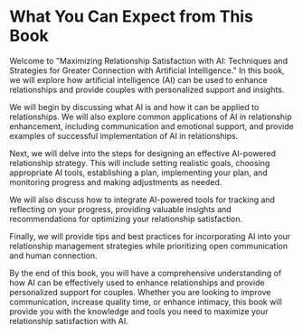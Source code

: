 What You Can Expect from This Book
================================================

Welcome to "Maximizing Relationship Satisfaction with AI: Techniques and Strategies for Greater Connection with Artificial Intelligence." In this book, we will explore how artificial intelligence (AI) can be used to enhance relationships and provide couples with personalized support and insights.

We will begin by discussing what AI is and how it can be applied to relationships. We will also explore common applications of AI in relationship enhancement, including communication and emotional support, and provide examples of successful implementation of AI in relationships.

Next, we will delve into the steps for designing an effective AI-powered relationship strategy. This will include setting realistic goals, choosing appropriate AI tools, establishing a plan, implementing your plan, and monitoring progress and making adjustments as needed.

We will also discuss how to integrate AI-powered tools for tracking and reflecting on your progress, providing valuable insights and recommendations for optimizing your relationship satisfaction.

Finally, we will provide tips and best practices for incorporating AI into your relationship management strategies while prioritizing open communication and human connection.

By the end of this book, you will have a comprehensive understanding of how AI can be effectively used to enhance relationships and provide personalized support for couples. Whether you are looking to improve communication, increase quality time, or enhance intimacy, this book will provide you with the knowledge and tools you need to maximize your relationship satisfaction with AI.

